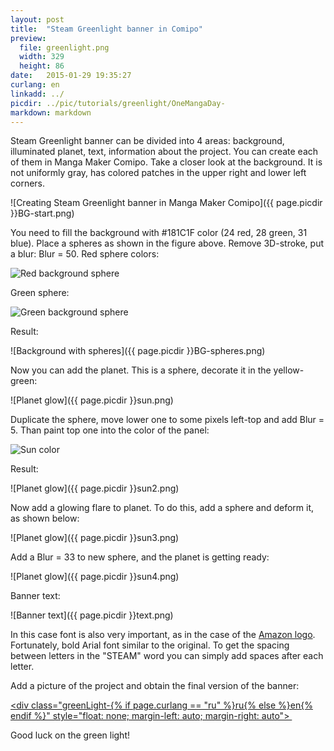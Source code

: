 ```yaml
---
layout: post
title:  "Steam Greenlight banner in Comipo"
preview: 
  file: greenlight.png
  width: 329
  height: 86
date:   2015-01-29 19:35:27
curlang: en
linkadd: ../
picdir: ../pic/tutorials/greenlight/OneMangaDay-
markdown: markdown
---
```


Steam Greenlight banner can be divided into 4 areas: background, illuminated planet, text, information about the project. You can create each of them in Manga Maker Comipo. Take a closer look at the background. It is not uniformly gray, has colored patches in the upper right and lower left corners.

![Creating Steam Greenlight banner in Manga Maker Comipo]({{ page.picdir }}BG-start.png)

You need to fill the background with #181C1F color (24 red, 28 green, 31 blue). Place a spheres as shown in the figure above. Remove  3D-stroke, put a blur: Blur = 50. Red sphere colors:

<img src="{{ page.picdir }}BG-red-sphere.png" alt="Red background sphere" class="imgshad">

Green sphere:

<img src="{{ page.picdir }}BG-green-sphere.png" alt="Green background sphere" class="imgshad">

Result:

![Background with spheres]({{ page.picdir }}BG-spheres.png)

Now you can add the planet. This is a sphere, decorate it in the yellow-green:

![Planet glow]({{ page.picdir }}sun.png)

Duplicate the sphere, move lower one to some pixels left-top and add Blur = 5. Than paint top one into the color of the panel:

<img src="{{ page.picdir }}sun-color.png" alt="Sun color" class="imgshad">

Result:

![Planet glow]({{ page.picdir }}sun2.png)

Now add a glowing flare to planet. To do this, add a sphere and deform it, as shown below:

![Planet glow]({{ page.picdir }}sun3.png)

Add a Blur = 33 to new sphere, and the planet is getting ready:

![Planet glow]({{ page.picdir }}sun4.png)

Banner text:

![Banner text]({{ page.picdir }}text.png)

In this case font is also very important, as in the case of the [Amazon logo](amazon-logo.html). Fortunately, bold Arial font similar to the original. To get the spacing between letters in the "STEAM" word you can simply add spaces after each letter.

Add a picture of the project and obtain the final version of the banner:

<a href="http://steamcommunity.com/sharedfiles/filedetails/?id=372656709" target="_blank"><div class="greenLight-{% if page.curlang == "ru" %}ru{% else %}en{% endif %}" style="float: none; margin-left: auto; margin-right: auto">&nbsp;</div></a><div class="clear"></div>

Good luck on the green light!
